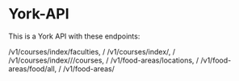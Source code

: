 # York-API

This is a York API with these endpoints:

/v1/courses/index/faculties, /
/v1/courses/index/<faculty>, /
/v1/courses/index/<faculty>/<subject>/courses, /
/v1/food-areas/locations,  /
/v1/food-areas/food/all, /
/v1/food-areas/<location>






